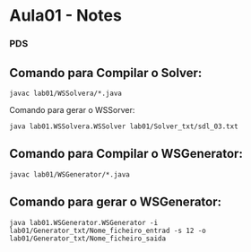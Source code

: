 # Aula01 - Notes

### PDS

## Comando para Compilar o Solver:
```
javac lab01/WSSolvera/*.java
```
Comando para gerar o WSSorver:
```
java lab01.WSSolvera.WSSolver lab01/Solver_txt/sdl_03.txt 
```

## Comando para Compilar o WSGenerator:

```
javac lab01/WSGenerator/*.java
```
## Comando para gerar o WSGenerator:

```
java lab01.WSGenerator.WSGenerator -i lab01/Generator_txt/Nome_ficheiro_entrad -s 12 -o lab01/Generator_txt/Nome_ficheiro_saida
```
